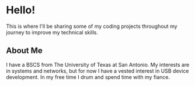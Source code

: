 # Hello!
This is where I'll be sharing some of my coding projects throughout my journey to improve my technical skills.

## About Me
I have a BSCS from The University of Texas at San Antonio. My interests are in systems and networks, but for now I have a vested interest in USB device development. In my free time I drum and spend time with my fiance.

<!---
three014/three014 is a ✨ special ✨ repository because its `README.md` (this file) appears on your GitHub profile.
You can click the Preview link to take a look at your changes.
--->
